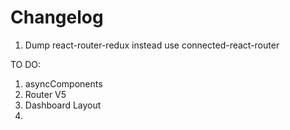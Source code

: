 # Changelog

1. Dump react-router-redux instead use connected-react-router

TO DO:

1. asyncComponents
2. Router V5
3. Dashboard Layout
4.
